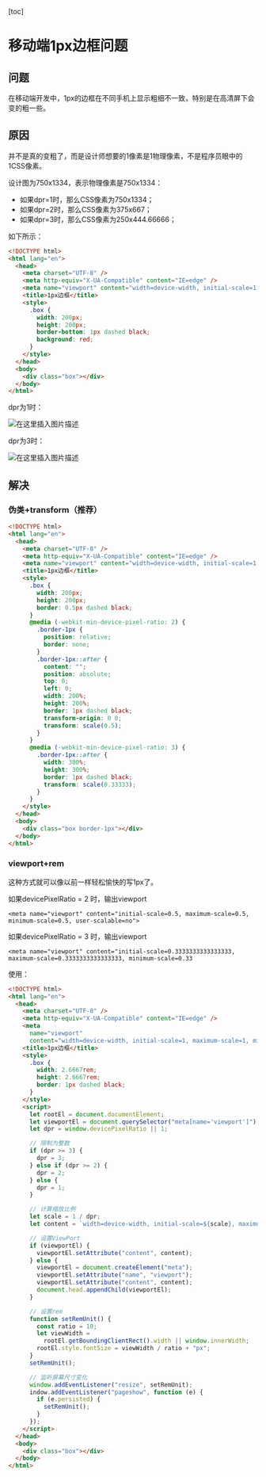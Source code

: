 [toc]

# 移动端1px边框问题

## 问题

在移动端开发中，1px的边框在不同手机上显示粗细不一致，特别是在高清屏下会变的粗一些。



## 原因

并不是真的变粗了，而是设计师想要的1像素是1物理像素，不是程序员眼中的 1CSS像素。

设计图为750x1334，表示物理像素是750x1334：

- 如果dpr=1时，那么CSS像素为750x1334；
- 如果dpr=2时，那么CSS像素为375x667；
- 如果dpr=3时，那么CSS像素为250x444.66666；

如下所示：

```html
<!DOCTYPE html>
<html lang="en">
  <head>
    <meta charset="UTF-8" />
    <meta http-equiv="X-UA-Compatible" content="IE=edge" />
    <meta name="viewport" content="width=device-width, initial-scale=1.0" />
    <title>1px边框</title>
    <style>
      .box {
        width: 200px;
        height: 200px;
        border-bottom: 1px dashed black;
        background: red;
      }
    </style>
  </head>
  <body>
    <div class="box"></div>
  </body>
</html>
```

dpr为1时：

![在这里插入图片描述](https://img-blog.csdnimg.cn/3343049c4e244b5a9970f1896dcd683b.png)

dpr为3时：

![在这里插入图片描述](https://img-blog.csdnimg.cn/93f4f810d1ef4366b59b9691c30f2984.png)



## 解决

### 伪类+transform（推荐）

```html
<!DOCTYPE html>
<html lang="en">
  <head>
    <meta charset="UTF-8" />
    <meta http-equiv="X-UA-Compatible" content="IE=edge" />
    <meta name="viewport" content="width=device-width, initial-scale=1.0" />
    <title>1px边框</title>
    <style>
      .box {
        width: 200px;
        height: 200px;
        border: 0.5px dashed black;
      }
      @media (-webkit-min-device-pixel-ratio: 2) {
        .border-1px {
          position: relative;
          border: none;
        }
        .border-1px::after {
          content: "";
          position: absolute;
          top: 0;
          left: 0;
          width: 200%;
          height: 200%;
          border: 1px dashed black;
          transform-origin: 0 0;
          transform: scale(0.5);
        }
      }
      @media (-webkit-min-device-pixel-ratio: 3) {
        .border-1px::after {
          width: 300%;
          height: 300%;
          border: 1px dashed black;
          transform: scale(0.33333);
        }
      }
    </style>
  </head>
  <body>
    <div class="box border-1px"></div>
  </body>
</html>
```

### viewport+rem

这种方式就可以像以前一样轻松愉快的写1px了。

如果devicePixelRatio = 2 时，输出viewport

```
<meta name="viewport" content="initial-scale=0.5, maximum-scale=0.5, minimum-scale=0.5, user-scalable=no">
```

如果devicePixelRatio = 3 时，输出viewport

```
<meta name="viewport" content="initial-scale=0.3333333333333333, maximum-scale=0.3333333333333333, minimum-scale=0.33
```

使用：

```html
<!DOCTYPE html>
<html lang="en">
  <head>
    <meta charset="UTF-8" />
    <meta http-equiv="X-UA-Compatible" content="IE=edge" />
    <meta
      name="viewport"
      content="width=device-width, initial-scale=1, maximum-scale=1, minimum-scale=1, user-scalable=no" />
    <title>1px边框</title>
    <style>
      .box {
        width: 2.6667rem;
        height: 2.6667rem;
        border: 1px dashed black;
      }
    </style>
    <script>
      let rootEl = document.documentElement;
      let viewportEl = document.querySelector("meta[name='viewport']");
      let dpr = window.devicePixelRatio || 1;

      // 限制为整数
      if (dpr >= 3) {
        dpr = 3;
      } else if (dpr >= 2) {
        dpr = 2;
      } else {
        dpr = 1;
      }

      // 计算缩放比例
      let scale = 1 / dpr;
      let content = `width=device-width, initial-scale=${scale}, maximum-scale=${scale}, minimum-scale=${scale}, user-scalable=no`;

      // 设置ViewPort
      if (viewportEl) {
        viewportEl.setAttribute("content", content);
      } else {
        viewportEl = document.createElement("meta");
        viewportEl.setAttribute("name", "viewport");
        viewportEl.setAttribute("content", content);
        document.head.appendChild(viewportEl);
      }

      // 设置rem
      function setRemUnit() {
        const ratio = 10;
        let viewWidth =
          rootEl.getBoundingClientRect().width || window.innerWidth;
        rootEl.style.fontSize = viewWidth / ratio + "px";
      }
      setRemUnit();

      // 监听屏幕尺寸变化
      window.addEventListener("resize", setRemUnit);
      indow.addEventListener("pageshow", function (e) {
        if (e.persisted) {
          setRemUnit();
        }
      });
    </script>
  </head>
  <body>
    <div class="box"></div>
  </body>
</html>
```

